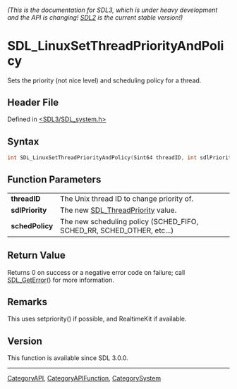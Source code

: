 ###### (This is the documentation for SDL3, which is under heavy development and the API is changing! [SDL2](https://wiki.libsdl.org/SDL2/) is the current stable version!)
# SDL_LinuxSetThreadPriorityAndPolicy

Sets the priority (not nice level) and scheduling policy for a thread.

## Header File

Defined in [<SDL3/SDL_system.h>](https://github.com/libsdl-org/SDL/blob/main/include/SDL3/SDL_system.h)

## Syntax

```c
int SDL_LinuxSetThreadPriorityAndPolicy(Sint64 threadID, int sdlPriority, int schedPolicy);

```

## Function Parameters

|                     |                                                                       |
| ------------------- | --------------------------------------------------------------------- |
| **threadID**        | The Unix thread ID to change priority of.                             |
| **sdlPriority**     | The new [SDL_ThreadPriority](SDL_ThreadPriority) value.               |
| **schedPolicy**     | The new scheduling policy (SCHED_FIFO, SCHED_RR, SCHED_OTHER, etc...) |

## Return Value

Returns 0 on success or a negative error code on failure; call
[SDL_GetError](SDL_GetError)() for more information.

## Remarks

This uses setpriority() if possible, and RealtimeKit if available.

## Version

This function is available since SDL 3.0.0.

----
[CategoryAPI](CategoryAPI), [CategoryAPIFunction](CategoryAPIFunction), [CategorySystem](CategorySystem)

